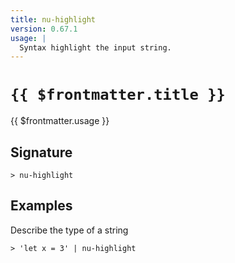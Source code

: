 ```yaml
---
title: nu-highlight
version: 0.67.1
usage: |
  Syntax highlight the input string.
---
```


# <code>{{ $frontmatter.title }}</code>

<div style='white-space: pre-wrap;'>{{ $frontmatter.usage }}</div>

## Signature

```> nu-highlight ```

## Examples

Describe the type of a string
```shell
> 'let x = 3' | nu-highlight
```
